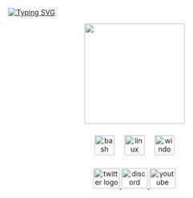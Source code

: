 [![Typing SVG](https://readme-typing-svg.herokuapp.com?font=Fira+Code&pause=1000&color=02F76D&width=435&lines=%F0%9F%92%BB+WELCOME+TO+AUSSTERBEN+%F0%9F%92%BB;%F0%9F%92%96+LINUX+LOVER+%F0%9F%92%96;%F0%9F%92%96+CIBERSEGURITY+LOVER+%F0%9F%92%96)](https://git.io/typing-svg)

<div align="center">
  <img height="200" src="https://external-content.duckduckgo.com/iu/?u=https%3A%2F%2Ftse4.mm.bing.net%2Fth%3Fid%3DOIP.3QA08v53djA6ybkAnTB9qwHaFL%26pid%3DApi&f=1&ipt=b5cc54af4f55d3683f6c6968750d66d7f00d8a4525ba865bc0b0b4b4d995ebfe&ipo=images"  />
</div>

###

<div align="center">
  <img src="https://cdn.jsdelivr.net/gh/devicons/devicon/icons/bash/bash-original.svg" height="40" alt="bash logo"  />
  <img width="12" />
  <img src="https://cdn.jsdelivr.net/gh/devicons/devicon/icons/linux/linux-original.svg" height="40" alt="linux logo"  />
  <img width="12" />
  <img src="https://cdn.jsdelivr.net/gh/devicons/devicon/icons/windows8/windows8-original.svg" height="40" alt="windows8 logo"  />
</div>

###

<div align="center">
  <a href="https://x.com/__owned_" target="_blank">
    <img src="https://raw.githubusercontent.com/maurodesouza/profile-readme-generator/master/src/assets/icons/social/twitter/default.svg" width="52" height="40" alt="twitter logo"  />
  </a>
  <a href="https://discord.gg/jGpMppnR34" target="_blank">
    <img src="https://raw.githubusercontent.com/maurodesouza/profile-readme-generator/master/src/assets/icons/social/discord/default.svg" width="52" height="40" alt="discord logo"  />
  </a>
  <a href="https://www.youtube.com/@lordAussterben" target="_blank">
    <img src="https://raw.githubusercontent.com/maurodesouza/profile-readme-generator/master/src/assets/icons/social/youtube/default.svg" width="52" height="40" alt="youtube logo"  />
  </a>
</div>

###
